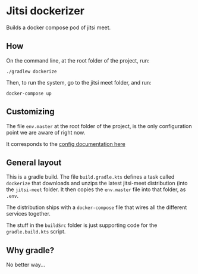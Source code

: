 # Jitsi dockerizer

Builds a docker compose pod of jitsi meet.

## How

On the command line, at the root folder of the project, run:
```shell
./gradlew dockerize
```

Then, to run the system, go to the jitsi meet folder, and run:
```shell
docker-compose up
```

## Customizing

The file ```env.master``` at the root folder of the project, 
is the only configuration point we are aware of right now.

It corresponds to the [config documentation here](https://jitsi.github.io/handbook/docs/devops-guide/devops-guide-docker#configuration)

## General layout

This is a gradle build. The file ``build.gradle.kts`` defines a task called `dockerize` that downloads and unzips the 
latest jitsi-meet distribution (into the ```jitsi-meet``` folder. It then copies the ```env.master``` file into that folder,
as ```.env```.

The distribution ships with a ```docker-compose``` file that wires all the different services together.

The stuff in the ```buildSrc``` folder is just supporting code for the ```gradle.build.kts``` script.

## Why gradle?

No better way...
